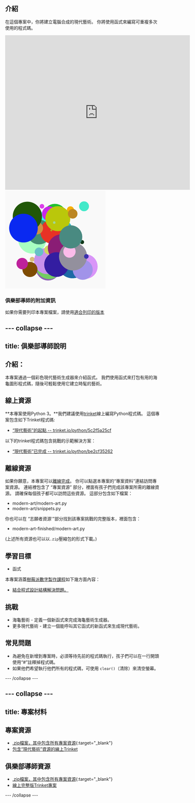 ## 介紹

在這個專案中，你將建立電腦合成的現代藝術。 你將使用函式來編寫可重複多次使用的程式碼。

<div class="trinket">
  <iframe src="https://trinket.io/embed/python/47bbc2fc2b?outputOnly=true&start=result" width="600" height="500" frameborder="0" marginwidth="0" marginheight="0" allowfullscreen>
  </iframe>
  <img src="images/modern-finished.png">
</div>

### 俱樂部導師的附加資訊

如果你需要列印本專案檔案，請使用[適合列印的版本](https://projects.raspberrypi.org/zh-CN/projects/modern-art/print)

--- collapse ---
---
title: 俱樂部導師說明
---

## 介紹：

本專案通過一個彩色現代藝術生成器來介紹函式。 我們使用函式來打包有用的海龜圖形程式碼，隨後可輕鬆使用它建立時髦的藝術。

## 線上資源

**本專案使用Python 3。**我們建議使用[trinket](https://trinket.io/)線上編寫Python程式碼。 這個專案包含如下Trinket程式碼:

* [“現代藝術”的起點 -- trinket.io/python/5c2f5a25cf](https://trinket.io/python/5c2f5a25cf)

以下的trinket程式碼包含挑戰的示範解決方案：

* [“現代藝術”已完成 -- trinket.io/python/be2cf35262](https://trinket.io/python/be2cf35262)

## 離線資源

如果你願意，本專案可以[離線完成](https://www.codeclubprojects.org/en-GB/resources/python-working-offline/)。 你可以點選本專案的“專案資料”連結訪問專案資源。 連結裡包含了 “專案資源” 部分，裡面有孩子們完成該專案所需的離線資源。 請確保每個孩子都可以訪問這些資源。 這部分包含如下檔案：

* modern-art/modern-art.py
* modern-art/snippets.py

你也可以在 “志願者資源'”部分找到該專案挑戰的完整版本，裡面包含：

* modern-art-finished/modern-art.py

(上述所有資源也可以以`.zip`壓縮包的形式下載。)

## 學習目標

* 函式

本專案涵蓋[樹莓派數字製作課程](http://rpf.io/curriculum)如下幾方面內容：

* [結合程式設計結構解決問題。](https://www.raspberrypi.org/curriculum/programming/builder)

## 挑戰

* 海龜藝術 - 定義一個新函式來完成海龜藝術生成器。
* 更多現代藝術 - 建立一個能呼叫其它函式的新函式來生成現代藝術。

## 常見問題

* 為避免在新增到專案時，必須等待先前的程式碼執行，孩子們可以在一行開頭使用“#”註釋掉程式碼。
* 如果他們希望執行他們所有的程式碼，可使用 `clear()`（清除）來清空螢幕。 

--- /collapse ---

--- collapse ---
---
title: 專案材料
---

## 專案資源

* [.zip檔案，其中包含所有專案資源](http://rpf.io/p/zh-CN/modern-art-go){:target="_blank"}
* [包含“現代藝術”資源的線上Trinket](https://trinket.io/python/5c2f5a25cf)

## 俱樂部導師資源

* [.zip檔案，其中包含所有專案資源](http://rpf.io/p/zh-CN/modern-art-get){:target="_blank"}
* [線上完整版Trinket專案](https://trinket.io/python/be2cf35262)

--- /collapse ---